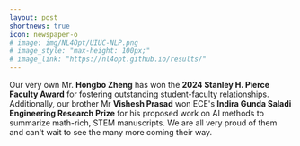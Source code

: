 ```yaml
---
layout: post
shortnews: true
icon: newspaper-o
# image: img/NL4Opt/UIUC-NLP.png
# image_style: "max-height: 100px;"
# image_link: "https://nl4opt.github.io/results/"
---
```


Our very own Mr. **Hongbo Zheng** has won the **2024 Stanley H. Pierce Faculty Award** for fostering outstanding student-faculty relationships. Additionally, our brother Mr **Vishesh Prasad** won ECE's **Indira Gunda Saladi Engineering Research Prize** for his proposed work on AI methods to summarize math-rich, STEM manuscripts. We are all very proud of them and can't wait to see the many more coming their way.
